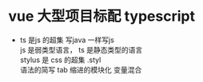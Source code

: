 # vue 大型项目标配 typescript
- ts 是js 的超集
    写java 一样写js  
    js 是弱类型语言， ts 是静态类型的语言  
    stylus 是 css 的超集 .styl   
    语法的简写    tab 缩进的模块化      变量混合  

